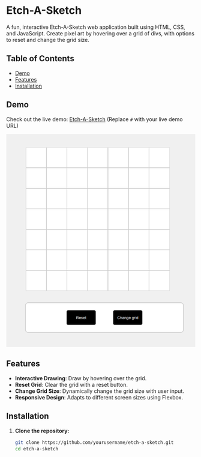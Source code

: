 # Etch-A-Sketch

A fun, interactive Etch-A-Sketch web application built using HTML, CSS, and JavaScript. Create pixel art by hovering over a grid of divs, with options to reset and change the grid size.

## Table of Contents

- [Demo](#demo)
- [Features](#features)
- [Installation](#installation)

## Demo

Check out the live demo: [Etch-A-Sketch](#) (Replace `#` with your live demo URL)

![Etch-A-Sketch Demo](screenshot/Screenshot.png)

## Features

- **Interactive Drawing**: Draw by hovering over the grid.
- **Reset Grid**: Clear the grid with a reset button.
- **Change Grid Size**: Dynamically change the grid size with user input.
- **Responsive Design**: Adapts to different screen sizes using Flexbox.

## Installation

1. **Clone the repository:**
   ```bash
   git clone https://github.com/yourusername/etch-a-sketch.git
   cd etch-a-sketch
